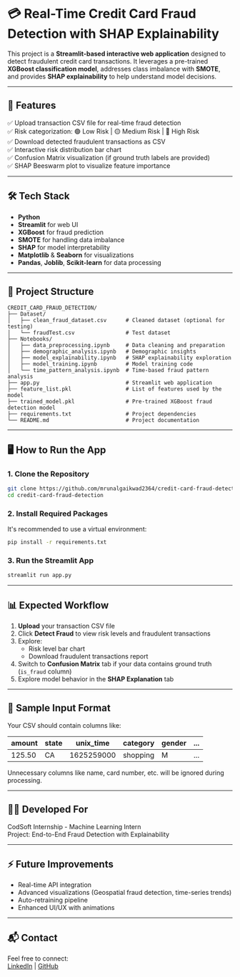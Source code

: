 # 💳 Real-Time Credit Card Fraud Detection with SHAP Explainability

This project is a **Streamlit-based interactive web application** designed to detect fraudulent credit card transactions. It leverages a pre-trained **XGBoost classification model**, addresses class imbalance with **SMOTE**, and provides **SHAP explainability** to help understand model decisions.

---

## 🚀 Features

✅ Upload transaction CSV file for real-time fraud detection  
✅ Risk categorization: 🟢 Low Risk | 🟡 Medium Risk | 🔴 High Risk  
✅ Download detected fraudulent transactions as CSV  
✅ Interactive risk distribution bar chart  
✅ Confusion Matrix visualization (if ground truth labels are provided)  
✅ SHAP Beeswarm plot to visualize feature importance  

---

## 🛠️ Tech Stack

- **Python**
- **Streamlit** for web UI  
- **XGBoost** for fraud prediction  
- **SMOTE** for handling data imbalance  
- **SHAP** for model interpretability  
- **Matplotlib** & **Seaborn** for visualizations  
- **Pandas**, **Joblib**, **Scikit-learn** for data processing  

---

## 📁 Project Structure

```
CREDIT_CARD_FRAUD_DETECTION/
├── Dataset/
│   ├── clean_fraud_dataset.csv      # Cleaned dataset (optional for testing)
│   └── fraudTest.csv                # Test dataset 
├── Notebooks/
│   ├── data_preprocessing.ipynb     # Data cleaning and preparation
│   ├── demographic_analysis.ipynb   # Demographic insights
│   ├── model_explainability.ipynb   # SHAP explainability exploration
│   ├── model_training.ipynb         # Model training code
│   └── time_pattern_analysis.ipynb  # Time-based fraud pattern analysis
├── app.py                           # Streamlit web application
├── feature_list.pkl                 # List of features used by the model
├── trained_model.pkl                # Pre-trained XGBoost fraud detection model
├── requirements.txt                 # Project dependencies
└── README.md                        # Project documentation
```

---

## 🖥️ How to Run the App

### 1. Clone the Repository

```bash
git clone https://github.com/mrunalgaikwad2364/credit-card-fraud-detection.git
cd credit-card-fraud-detection
```

### 2. Install Required Packages

It's recommended to use a virtual environment:

```bash
pip install -r requirements.txt
```

### 3. Run the Streamlit App

```bash
streamlit run app.py
```

---

## 📊 Expected Workflow

1. **Upload** your transaction CSV file  
2. Click **Detect Fraud** to view risk levels and fraudulent transactions  
3. Explore:
   - Risk level bar chart  
   - Download fraudulent transactions report  
4. Switch to **Confusion Matrix** tab if your data contains ground truth (`is_fraud` column)  
5. Explore model behavior in the **SHAP Explanation** tab  

---

## 📂 Sample Input Format

Your CSV should contain columns like:

| amount | state | unix_time | category | gender | ... |  
|--------|-------|-----------|----------|--------|-----|  
| 125.50 | CA    | 1625259000 | shopping | M      | ... |  

Unnecessary columns like name, card number, etc. will be ignored during processing.

---

## 🧑‍💻 Developed For

CodSoft Internship - Machine Learning Intern  
Project: End-to-End Fraud Detection with Explainability  

---

## ⚡ Future Improvements

- Real-time API integration  
- Advanced visualizations (Geospatial fraud detection, time-series trends)  
- Auto-retraining pipeline  
- Enhanced UI/UX with animations  

---

## 📬 Contact

Feel free to connect:  
[LinkedIn](https://www.linkedin.com/in/mrunal-gaikwad-328273300) | [GitHub](https://github.com/mrunalgaikwad2364/credit-card-fraud-detection.git)  
